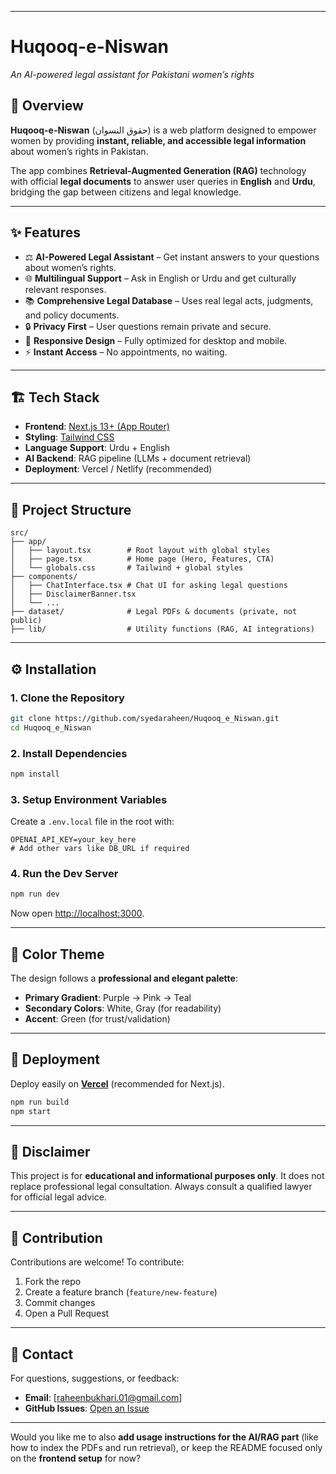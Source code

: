 
---

# Huqooq-e-Niswan

*An AI-powered legal assistant for Pakistani women’s rights*

## 📖 Overview

**Huqooq-e-Niswan** (حقوق النسوان) is a web platform designed to empower women by providing **instant, reliable, and accessible legal information** about women’s rights in Pakistan.

The app combines **Retrieval-Augmented Generation (RAG)** technology with official **legal documents** to answer user queries in **English** and **Urdu**, bridging the gap between citizens and legal knowledge.

---

## ✨ Features

* ⚖️ **AI-Powered Legal Assistant** – Get instant answers to your questions about women’s rights.
* 🌐 **Multilingual Support** – Ask in English or Urdu and get culturally relevant responses.
* 📚 **Comprehensive Legal Database** – Uses real legal acts, judgments, and policy documents.
* 🔒 **Privacy First** – User questions remain private and secure.
* 📱 **Responsive Design** – Fully optimized for desktop and mobile.
* ⚡ **Instant Access** – No appointments, no waiting.

---

## 🏗️ Tech Stack

* **Frontend**: [Next.js 13+ (App Router)](https://nextjs.org/)
* **Styling**: [Tailwind CSS](https://tailwindcss.com/)
* **Language Support**: Urdu + English
* **AI Backend**: RAG pipeline (LLMs + document retrieval)
* **Deployment**: Vercel / Netlify (recommended)

---

## 📂 Project Structure

```
src/
├── app/
│   ├── layout.tsx        # Root layout with global styles
│   ├── page.tsx          # Home page (Hero, Features, CTA)
│   └── globals.css       # Tailwind + global styles
├── components/
│   ├── ChatInterface.tsx # Chat UI for asking legal questions
│   ├── DisclaimerBanner.tsx
│   └── ...
├── dataset/              # Legal PDFs & documents (private, not public)
├── lib/                  # Utility functions (RAG, AI integrations)
```

---

## ⚙️ Installation

### 1. Clone the Repository

```bash
git clone https://github.com/syedaraheen/Huqooq_e_Niswan.git
cd Huqooq_e_Niswan
```

### 2. Install Dependencies

```bash
npm install
```

### 3. Setup Environment Variables

Create a `.env.local` file in the root with:

```
OPENAI_API_KEY=your_key_here
# Add other vars like DB_URL if required
```

### 4. Run the Dev Server

```bash
npm run dev
```

Now open [http://localhost:3000](http://localhost:3000).

---

## 🎨 Color Theme

The design follows a **professional and elegant palette**:

* **Primary Gradient**: Purple → Pink → Teal
* **Secondary Colors**: White, Gray (for readability)
* **Accent**: Green (for trust/validation)

---

## 🚀 Deployment

Deploy easily on **[Vercel](https://vercel.com/)** (recommended for Next.js).

```bash
npm run build
npm start
```

---

## 📜 Disclaimer

This project is for **educational and informational purposes only**.
It does not replace professional legal consultation. Always consult a qualified lawyer for official legal advice.

---

## 🙌 Contribution

Contributions are welcome! To contribute:

1. Fork the repo
2. Create a feature branch (`feature/new-feature`)
3. Commit changes
4. Open a Pull Request

---

## 📧 Contact

For questions, suggestions, or feedback:

* **Email**: \[[raheenbukhari.01@gmail.com](mailto:raheenbukhari.01@gmail.com)]
* **GitHub Issues**: [Open an Issue](https://github.com/syedaraheen/Huqooq_e_Niswan/issues)

---

Would you like me to also **add usage instructions for the AI/RAG part** (like how to index the PDFs and run retrieval), or keep the README focused only on the **frontend setup** for now?
